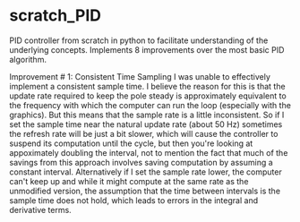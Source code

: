 # scratch_PID
PID controller from scratch in python to facilitate understanding of the underlying concepts. Implements 8 improvements over the most basic PID algorithm. 

Improvement # 1: Consistent Time Sampling
I was unable to effectively implement a consistent sample time. I believe the reason for this is that the update rate required to keep the pole steady is approximately equivalent to the frequency with which the computer can run the loop (especially with the graphics). But this means that the sample rate is a little inconsistent. So if I set the sample time near the natural update rate (about 50 Hz) sometimes the refresh rate will be just a bit slower, which will cause the controller to suspend its computation until the cycle, but then you're looking at appoximately doubling the interval, not to mention the fact that much of the savings from this approach involves saving computation by assuming a constant interval. Alternatively if I set the sample rate lower, the computer can't keep up and while it might compute at the same rate as the unmodified version, the assumption that the time between intervals is the sample time does not hold, which leads to errors in the integral and derivative terms. 
